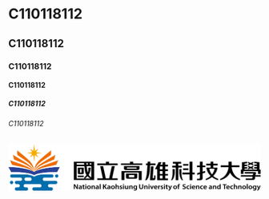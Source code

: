 # C110118112
## C110118112
### C110118112
#### C110118112
##### C110118112
###### C110118112
![NKUST](182513897.png "高科大")

